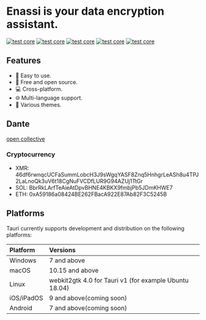 # Enassi is your data encryption assistant.

[![test core](https://img.shields.io/github/stars/enassi?style=social)](https://github.com/enassi/enassi)
[![test core](https://img.shields.io/github/followers/enassi?style=social)](https://github.com/enassi/enassi)
[![test core](https://img.shields.io/github/watchers/enassi/enassi?style=social)](https://github.com/enassi/enassi)
[![test core](https://img.shields.io/badge/chat-discord-7289da.svg)](https://github.com/enassi/enassi)
[![test core](https://img.shields.io/badge/sponsor-Open%20Collective-blue.svg)](https://github.com/enassi/enassi)

## Features

- 🙂 Easy to use.
- 💌 Free and open source.
- 💻 Cross-platform.
- 🌐 Multi-language support.
- 🎨 Various themes.

## Dante

[open collective](https://opencollective.com/enassi)

### Cryptocurrency

- XMR: 46df6rwnqcUCFaSummLobcH3J9sWgqYASF8Znq5HnhgrLeASh8u4TPJ2LaLnoQk3uV6t18CgNuFVCDfLUR9G94AZUj1TtGr
- SOL: BbrRkLArfTeAieAtDpvBHNE4KBKX9fmbjPb5JDmKHWE7
- ETH: 0xA59186a08424BE262FBacA922E87Ab82F3C5245B

## Platforms

Tauri currently supports development and distribution on the following platforms:

| Platform   | Versions                                               |
| :--------- | :----------------------------------------------------- |
| Windows    | 7 and above                                            |
| macOS      | 10.15 and above                                        |
| Linux      | webkit2gtk 4.0 for Tauri v1 (for example Ubuntu 18.04) |
| iOS/iPadOS | 9 and above(coming soon)                               |
| Android    | 7 and above(coming soon)                               |
